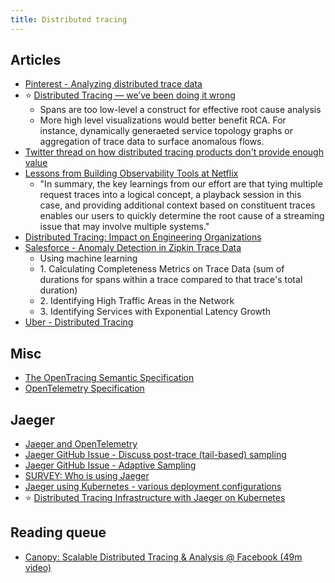 ```yaml
---
title: Distributed tracing
---
```

## Articles

- [Pinterest - Analyzing distributed trace data](https://medium.com/pinterest-engineering/analyzing-distributed-trace-data-6aae58919949)
- :star: [Distributed Tracing — we’ve been doing it wrong](https://medium.com/@copyconstruct/distributed-tracing-weve-been-doing-it-wrong-39fc92a857df)
    - Spans are too low-level a construct for effective root cause analysis
    - More high level visualizations would better benefit RCA. For instance, dynamically generaeted service topology graphs or aggregation of trace data to surface anomalous flows.
- [Twitter thread on how distributed tracing products don't provide enough value](https://twitter.com/mattklein123/status/1049813546077323264)
- [Lessons from Building Observability Tools at Netflix](https://netflixtechblog.com/lessons-from-building-observability-tools-at-netflix-7cfafed6ab17)
    - "In summary, the key learnings from our effort are that tying multiple request traces into a logical concept, a playback session in this case, and providing additional context based on constituent traces enables our users to quickly determine the root cause of a streaming issue that may involve multiple systems."
- [Distributed Tracing: Impact on Engineering Organizations](https://medium.com/@dm03514/distributed-tracing-impact-on-engineering-organizations-d2f775e94aae)
- [Salesforce - Anomaly Detection in Zipkin Trace Data](https://engineering.salesforce.com/anomaly-detection-in-zipkin-trace-data-87c8a2ded8a1)
    - Using machine learning
    - 1\. Calculating Completeness Metrics on Trace Data (sum of durations for spans within a trace compared to that trace's total duration)
    - 2\. Identifying High Traffic Areas in the Network
    - 3\. Identifying Services with Exponential Latency Growth
- [Uber - Distributed Tracing](https://eng.uber.com/distributed-tracing/)

## Misc

- [The OpenTracing Semantic Specification](https://opentracing.io/specification/)
- [OpenTelemetry Specification](https://github.com/open-telemetry/opentelemetry-specification)

## Jaeger

- [Jaeger and OpenTelemetry](https://medium.com/jaegertracing/jaeger-and-opentelemetry-1846f701d9f2)
- [Jaeger GitHub Issue - Discuss post-trace (tail-based) sampling](https://github.com/jaegertracing/jaeger/issues/425)
- [Jaeger GitHub Issue - Adaptive Sampling](https://github.com/jaegertracing/jaeger/issues/365)
- [SURVEY: Who is using Jaeger](https://github.com/jaegertracing/jaeger/issues/207)
- [Jaeger using Kubernetes - various deployment configurations](https://github.com/jaegertracing/jaeger-kubernetes)
- :star: [Distributed Tracing Infrastructure with Jaeger on Kubernetes](https://medium.com/@masroor.hasan/tracing-infrastructure-with-jaeger-on-kubernetes-6800132a677)

## Reading queue

- [Canopy: Scalable Distributed Tracing & Analysis @ Facebook (49m video)](https://www.infoq.com/presentations/canopy-scalable-tracing-analytics-facebook/)

